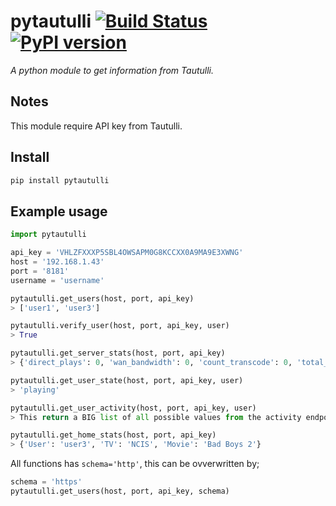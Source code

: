 # pytautulli [![Build Status](https://travis-ci.org/ludeeus/pytautulli.svg?branch=master)](https://travis-ci.org/ludeeus/pytautulli) [![PyPI version](https://badge.fury.io/py/pytautulli.svg)](https://badge.fury.io/py/pytautulli)

_A python module to get information from Tautulli._

## Notes

This module require API key from Tautulli.  

## Install

```bash
pip install pytautulli
```

## Example usage

```python
import pytautulli

api_key = 'VHLZFXXXP5SBL4OWSAPM0G8KCCXX0A9MA9E3XWNG'
host = '192.168.1.43'
port = '8181'
username = 'username'

pytautulli.get_users(host, port, api_key)
> ['user1', 'user3']

pytautulli.verify_user(host, port, api_key, user)
> True

pytautulli.get_server_stats(host, port, api_key)
> {'direct_plays': 0, 'wan_bandwidth': 0, 'count_transcode': 0, 'total_bandwidth': 0, 'direct_streams': 0, 'count': '0', 'lan_bandwidth': 0}

pytautulli.get_user_state(host, port, api_key, user)
> 'playing'

pytautulli.get_user_activity(host, port, api_key, user)
> This return a BIG list of all possible values from the activity endpoint.

pytautulli.get_home_stats(host, port, api_key)
> {'User': 'user3', 'TV': 'NCIS', 'Movie': 'Bad Boys 2'}
```

All functions has `schema='http'`, this can be ovverwritten by;

```python
schema = 'https'
pytautulli.get_users(host, port, api_key, schema)
```